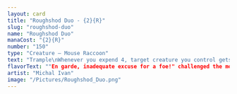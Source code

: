 ```yaml
---
layout: card
title: "Roughshod Duo - {2}{R}"
slug: "roughshod-duo"
name: "Roughshod Duo"
manaCost: "{2}{R}"
number: "150"
type: "Creature — Mouse Raccoon"
text: "Trample\nWhenever you expend 4, target creature you control gets +1/+1 and gains trample until end of turn. (You expend 4 as you spend your fourth total mana to cast spells during a turn.)"
flavorText: ""En garde, inadequate excuse for a foe!" challenged the mouse. "Raaahrgh grrrr raaaargh!" agreed the raccoon."
artist: "Michal Ivan"
image: "/Pictures/Roughshod_Duo.png"
---
```


